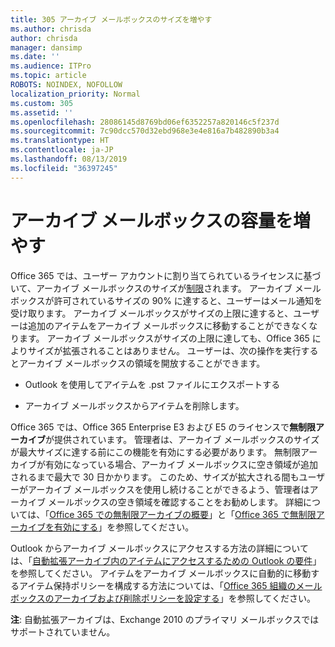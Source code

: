 ```yaml
---
title: 305 アーカイブ メールボックスのサイズを増やす
ms.author: chrisda
author: chrisda
manager: dansimp
ms.date: ''
ms.audience: ITPro
ms.topic: article
ROBOTS: NOINDEX, NOFOLLOW
localization_priority: Normal
ms.custom: 305
ms.assetid: ''
ms.openlocfilehash: 28086145d8769bd06ef6352257a820146c5f237d
ms.sourcegitcommit: 7c90dcc570d32ebd968e3e4e816a7b482890b3a4
ms.translationtype: HT
ms.contentlocale: ja-JP
ms.lasthandoff: 08/13/2019
ms.locfileid: "36397245"
---
```

# <a name="increase-the-archive-mailbox-size"></a>アーカイブ メールボックスの容量を増やす

Office 365 では、ユーザー アカウントに割り当てられているライセンスに基づいて、アーカイブ メールボックスのサイズが[制限](https://docs.microsoft.com/office365/servicedescriptions/exchange-online-service-description/exchange-online-limits#mailbox-storage-limits)されます。 アーカイブ メールボックスが許可されているサイズの 90% に達すると、ユーザーはメール通知を受け取ります。 アーカイブ メールボックスがサイズの上限に達すると、ユーザーは追加のアイテムをアーカイブ メールボックスに移動することができなくなります。 アーカイブ メールボックスがサイズの上限に達しても、Office 365 によりサイズが拡張されることはありません。 ユーザーは、次の操作を実行するとアーカイブ メールボックスの領域を開放することができます。

- Outlook を使用してアイテムを .pst ファイルにエクスポートする

- アーカイブ メールボックスからアイテムを削除します。

Office 365 では、Office 365 Enterprise E3 および E5 のライセンスで**無制限アーカイブ**が提供されています。 管理者は、アーカイブ メールボックスのサイズが最大サイズに達する前にこの機能を有効にする必要があります。 無制限アーカイブが有効になっている場合、アーカイブ メールボックスに空き領域が追加されるまで最大で 30 日かかります。 このため、サイズが拡大される間もユーザーがアーカイブ メールボックスを使用し続けることができるよう、管理者はアーカイブ メールボックスの空き領域を確認することをお勧めします。 詳細については、「[Office 365 での無制限アーカイブの概要](https://docs.microsoft.com/office365/securitycompliance/unlimited-archiving)」と「[Office 365 で無制限アーカイブを有効にする](https://docs.microsoft.com/office365/securitycompliance/enable-unlimited-archiving)」を参照してください。

Outlook からアーカイブ メールボックスにアクセスする方法の詳細については、「[自動拡張アーカイブ内のアイテムにアクセスするための Outlook の要件](https://docs.microsoft.com/office365/securitycompliance/unlimited-archiving#outlook-requirements-for-accessing-items-in-an-auto-expanded-archive)」を参照してください。 アイテムをアーカイブ メールボックスに自動的に移動するアイテム保持ポリシーを構成する方法については、「[Office 365 組織のメールボックスのアーカイブおよび削除ポリシーを設定する](https://docs.microsoft.com/office365/securitycompliance/set-up-an-archive-and-deletion-policy-for-mailboxes)」を参照してください。

**注**: 自動拡張アーカイブは、Exchange 2010 のプライマリ メールボックスではサポートされていません。
